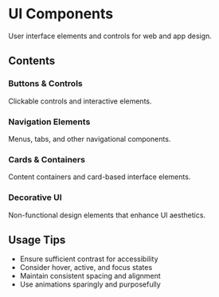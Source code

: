 # UI Components

User interface elements and controls for web and app design.

## Contents

### Buttons & Controls
Clickable controls and interactive elements.

### Navigation Elements
Menus, tabs, and other navigational components.

### Cards & Containers
Content containers and card-based interface elements.

### Decorative UI
Non-functional design elements that enhance UI aesthetics.

## Usage Tips

- Ensure sufficient contrast for accessibility
- Consider hover, active, and focus states
- Maintain consistent spacing and alignment
- Use animations sparingly and purposefully